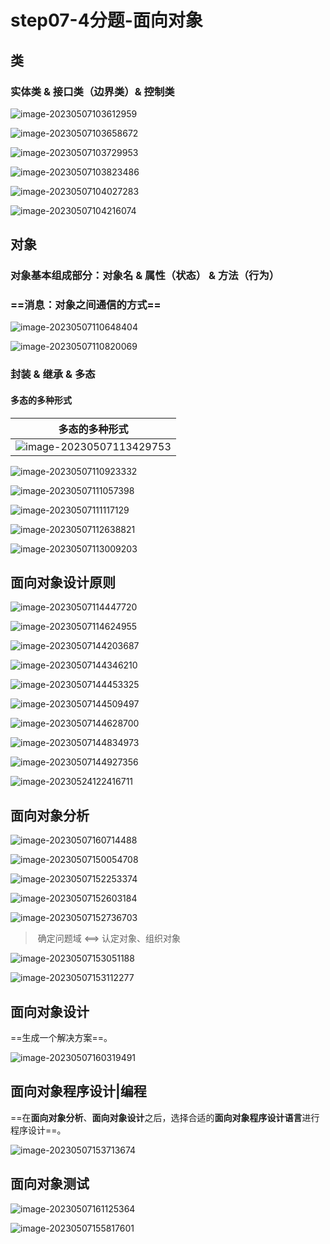 # step07-4分题-面向对象

## 类

### 实体类 & 接口类（边界类）& 控制类

![image-20230507103612959](step07-4分题-面向对象.assets/image-20230507103612959.png)

![image-20230507103658672](step07-4分题-面向对象.assets/image-20230507103658672.png)

![image-20230507103729953](step07-4分题-面向对象.assets/image-20230507103729953.png)

![image-20230507103823486](step07-4分题-面向对象.assets/image-20230507103823486.png)

![image-20230507104027283](step07-4分题-面向对象.assets/image-20230507104027283.png)



![image-20230507104216074](step07-4分题-面向对象.assets/image-20230507104216074.png)



## 对象

### 对象基本组成部分：对象名 & 属性（状态） & 方法（行为）

### ==消息：对象之间通信的方式==

![image-20230507110648404](step07-4分题-面向对象.assets/image-20230507110648404.png)

![image-20230507110820069](step07-4分题-面向对象.assets/image-20230507110820069.png)





### 封装 & 继承 & 多态

#### 多态的多种形式

|                        多态的多种形式                        |
| :----------------------------------------------------------: |
| ![image-20230507113429753](step07-4分题-面向对象.assets/image-20230507113429753.png) |



![image-20230507110923332](step07-4分题-面向对象.assets/image-20230507110923332.png)



![image-20230507111057398](step07-4分题-面向对象.assets/image-20230507111057398.png)

![image-20230507111117129](step07-4分题-面向对象.assets/image-20230507111117129.png)

![image-20230507112638821](step07-4分题-面向对象.assets/image-20230507112638821.png)

![image-20230507113009203](step07-4分题-面向对象.assets/image-20230507113009203.png)



## 面向对象设计原则

![image-20230507114447720](step07-4分题-面向对象.assets/image-20230507114447720.png)

![image-20230507114624955](step07-4分题-面向对象.assets/image-20230507114624955.png)



![image-20230507144203687](step07-4分题-面向对象.assets/image-20230507144203687.png)

![image-20230507144346210](step07-4分题-面向对象.assets/image-20230507144346210.png)

![image-20230507144453325](step07-4分题-面向对象.assets/image-20230507144453325.png)



![image-20230507144509497](step07-4分题-面向对象.assets/image-20230507144509497.png)

![image-20230507144628700](step07-4分题-面向对象.assets/image-20230507144628700.png)

![image-20230507144834973](step07-4分题-面向对象.assets/image-20230507144834973.png)



![image-20230507144927356](step07-4分题-面向对象.assets/image-20230507144927356.png)

![image-20230524122416711](step07-4分题-面向对象-$.assets/image-20230524122416711.png)



## 面向对象分析

![image-20230507160714488](step07-4分题-面向对象.assets/image-20230507160714488.png)

![image-20230507150054708](step07-4分题-面向对象.assets/image-20230507150054708.png)

![image-20230507152253374](step07-4分题-面向对象.assets/image-20230507152253374.png)

![image-20230507152603184](step07-4分题-面向对象.assets/image-20230507152603184.png)



![image-20230507152736703](step07-4分题-面向对象.assets/image-20230507152736703.png)

> ​		确定问题域 <==> 认定对象、组织对象



![image-20230507153051188](step07-4分题-面向对象.assets/image-20230507153051188.png)

![image-20230507153112277](step07-4分题-面向对象.assets/image-20230507153112277.png)



## 面向对象设计

==生成一个解决方案==。

![image-20230507160319491](step07-4分题-面向对象.assets/image-20230507160319491.png)



## 面向对象程序设计|编程

==在**面向对象分析**、**面向对象设计**之后，选择合适的**面向对象程序设计语言**进行程序设计==。

![image-20230507153713674](step07-4分题-面向对象.assets/image-20230507153713674.png)



## 面向对象测试

![image-20230507161125364](step07-4分题-面向对象.assets/image-20230507161125364.png)



![image-20230507155817601](step07-4分题-面向对象.assets/image-20230507155817601.png)




